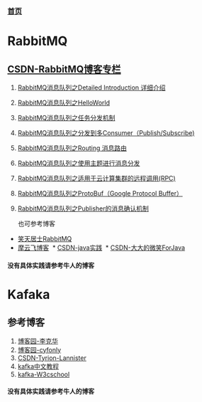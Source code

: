 ### [首页](https://github.com/Letitmiss/JMS/blob/master/README.md)

# RabbitMQ

## [CSDN-RabbitMQ博客专栏](http://blog.csdn.net/column/details/rabbitmq.html)
1. [RabbitMQ消息队列之Detailed Introduction 详细介绍](http://blog.csdn.net/anzhsoft/article/details/19563091)
2. [RabbitMQ消息队列之HelloWorld](http://blog.csdn.net/anzhsoft/article/details/19570187)
3. [RabbitMQ消息队列之任务分发机制](http://blog.csdn.net/anzhsoft/article/details/19607841)
4. [RabbitMQ消息队列之分发到多Consumer（Publish/Subscribe)](http://blog.csdn.net/anzhsoft/article/details/19617305)
5. [RabbitMQ消息队列之Routing 消息路由](http://blog.csdn.net/anzhsoft/article/details/19630147)
6. [RabbitMQ消息队列之使用主题进行消息分发](http://blog.csdn.net/anzhsoft/article/details/19633079)
7. [RabbitMQ消息队列之适用于云计算集群的远程调用(RPC)](http://blog.csdn.net/anzhsoft/article/details/19633107)
8. [RabbitMQ消息队列之ProtoBuf（Google Protocol Buffer）](http://blog.csdn.net/anzhsoft/article/details/19771671)
9. [RabbitMQ消息队列之Publisher的消息确认机制](http://blog.csdn.net/anzhsoft/article/details/21603479)

    也可参考博客
  * [笑天居士RabbitMQ](http://blog.csdn.net/jiao_fuyou/article/details/21592441)
  * [摩云飞博客](https://my.oschina.net/moooofly/blog?&search=rabbitmq)
  * [CSDN-java实践](http://blog.csdn.net/lmj623565791/article/category/2386657)
  * [CSDN-大大的微笑ForJava](http://blog.csdn.net/chwshuang/article/category/6066031)


#### 没有具体实践请参考牛人的博客



# Kafaka

## 参考博客 
 
 1. [博客园-李克华](http://www.cnblogs.com/likehua/p/3999538.html)
 2. [博客园-cyfonly](http://www.cnblogs.com/cyfonly/p/5954614.html)
 3. [CSDN-Tyrion-Lannister](http://blog.csdn.net/hmsiwtv/article/details/46960053)
 4. [kafka中文教程](http://orchome.com/kafka/index)
 5. [kafka-W3cschool](https://www.w3cschool.cn/apache_kafka/apache_kafka_quick_guide.html)
 
 #### 没有具体实践请参考牛人的博客
